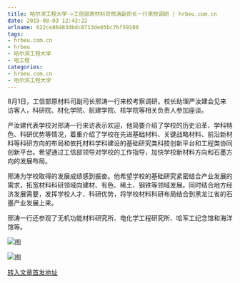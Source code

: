 ```yaml
---
title: 哈尔滨工程大学->工信部原材料司邢涛副司长一行来校调研 | hrbeu.com.cn
date: 2019-08-03 12:43:22
urlname: 622ce86483dbdc8713de65bc7bf59280
tags: 
- hrbeu.com.cn
- hrbeu
- 哈尔滨工程大学
- 哈工程
categories:
- hrbeu.com.cn
- 哈尔滨工程大学
---
```



8月1日，工信部原材料司副司长邢涛一行来校考察调研。校长助理严汝建会见来访客人，科研院、材化学院、航建学院、核学院等相关负责人参加座谈。

严汝建代表学校对邢涛一行来访表示欢迎，他简要介绍了学校的历史沿革、学科特色、科研优势等情况，着重介绍了学校在先进基础材料、关键战略材料、前沿新材料等科研方向的布局和依托材料学科建设的基础研究类科技创新平台和工程类协同创新平台。希望通过工信部领导对学校的工作指导，加快学校新材料方向和石墨方向的发展布局。

邢涛为学校取得的发展成绩感到振奋。他希望学校的基础研究紧密结合产业发展的需求，拓宽材料科研领域向建材、有色、稀土、钢铁等领域发展。同时结合地方经济发展需要，发挥学校人才、科研优势，将学校材料科研布局结合到黑龙江省的石墨产业发展上来。

邢涛一行还参观了无机功能材料研究所、电化学工程研究所、哈军工纪念馆和海洋馆等。



![图](http://gongxue.cn/news/UploadFiles_4906/201908/2019080119002689.jpg)

![图](http://gongxue.cn/news/UploadFiles_4906/201908/2019080118595296.jpg)

[转入文章首发地址](http://gongxue.cn/news/2019/201908/news_196046.html)
